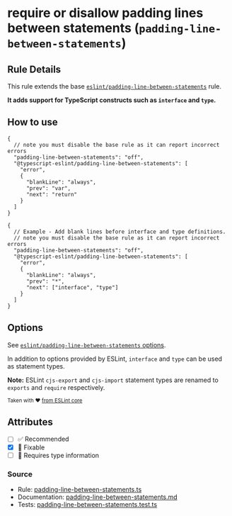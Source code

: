 # require or disallow padding lines between statements (`padding-line-between-statements`)

## Rule Details

This rule extends the base [`eslint/padding-line-between-statements`](https://eslint.org/docs/rules/padding-line-between-statements) rule.

**It adds support for TypeScript constructs such as `interface` and `type`.**

## How to use

```jsonc
{
  // note you must disable the base rule as it can report incorrect errors
  "padding-line-between-statements": "off",
  "@typescript-eslint/padding-line-between-statements": [
    "error",
    {
      "blankLine": "always",
      "prev": "var",
      "next": "return"
    }
  ]
}
```

```jsonc
{
  // Example - Add blank lines before interface and type definitions.
  // note you must disable the base rule as it can report incorrect errors
  "padding-line-between-statements": "off",
  "@typescript-eslint/padding-line-between-statements": [
    "error",
    {
      "blankLine": "always",
      "prev": "*",
      "next": ["interface", "type"]
    }
  ]
}
```

## Options

See [`eslint/padding-line-between-statements` options](https://eslint.org/docs/rules/padding-line-between-statements#options).

In addition to options provided by ESLint, `interface` and `type` can be used as statement types.

**Note:** ESLint `cjs-export` and `cjs-import` statement types are renamed to `exports` and `require` respectively.

<sup>

Taken with ❤️ [from ESLint core](https://github.com/eslint/eslint/blob/main/docs/rules/padding-line-between-statements.md)

</sup>

## Attributes

- [ ] ✅ Recommended
- [x] 🔧 Fixable
- [ ] 💭 Requires type information

### Source

- Rule: [padding-line-between-statements.ts](https://github.com/typescript-eslint/typescript-eslint/blob/main/packages/eslint-plugin/src/rules/padding-line-between-statements.ts)
- Documentation: [padding-line-between-statements.md](https://github.com/typescript-eslint/typescript-eslint/blob/main/packages/eslint-plugin/docs/rules/padding-line-between-statements.md)
- Tests: [padding-line-between-statements.test.ts](https://github.com/typescript-eslint/typescript-eslint/blob/main/packages/eslint-plugin/tests/rules/padding-line-between-statements.test.ts)

